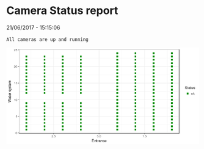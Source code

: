 Camera Status report
================
21/06/2017 - 15:15:06

    All cameras are up and running

![](camreport_files/figure-markdown_github/unnamed-chunk-2-1.png)
